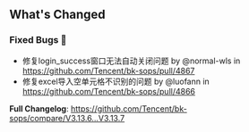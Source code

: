 <!-- Release notes generated using configuration in .github/release.yml at master -->

## What's Changed
### Fixed Bugs 👾
* 修复login_success窗口无法自动关闭问题 by @normal-wls in https://github.com/Tencent/bk-sops/pull/4867
* 修复excel导入空单元格不识别的问题 by @luofann in https://github.com/Tencent/bk-sops/pull/4866


**Full Changelog**: https://github.com/Tencent/bk-sops/compare/V3.13.6...V3.13.7

